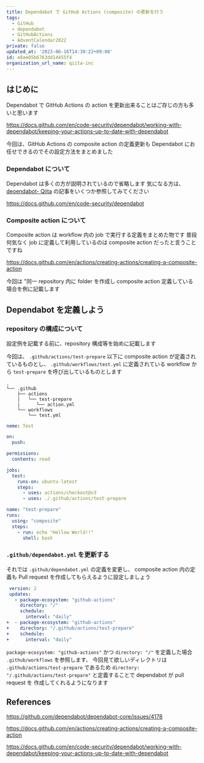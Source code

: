 ```yaml
---
title: Dependabot で GitHub Actions (composite) の更新を行う
tags:
  - GitHub
  - dependabot
  - GitHubActions
  - AdventCalendar2022
private: false
updated_at: '2023-06-16T14:30:22+09:00'
id: e8ae05b6763dd14455f4
organization_url_name: qiita-inc
---
```


## はじめに

Dependabot で GitHub Actions の action を更新出来ることはご存じの方も多いと思います

https://docs.github.com/en/code-security/dependabot/working-with-dependabot/keeping-your-actions-up-to-date-with-dependabot

今回は、GitHub Actions の composite action の定義更新も Dependabot にお任せできるのでその設定方法をまとめました

### Dependabot について

Dependabot は多くの方が説明されているので省略します
気になる方は、 [deoendabot- Qiita](https://qiita.com/tags/dependabot) の記事をいくつか参照してみてください

https://docs.github.com/en/code-security/dependabot

### Composite action について

Composite action は workflow 内の job で実行する定義をまとめた物です
普段何気なく job に定義して利用しているのは composite action だったと言うことですね

https://docs.github.com/en/actions/creating-actions/creating-a-composite-action

今回は "同一 repository 内に folder を作成し composite action 定義している場合を例に記載します

## Dependabot を定義しよう

### repository の構成について

設定例を記載する前に、repository 構成等を始めに記載します

今回は、 `.github/actions/test-prepare` 以下に composite action が定義されているものとし、 `.github/workflows/test.yml` に定義されている workflow から `test-prepare` を呼び出しているものとします

```console
.
└── .github
    ├── actions
    |   └── test-prepare
    |      └── action.yml
    └── workflows
        └── test.yml
```

```yml:.github/workflows/test.yml
neme: Test

on:
  push:

permissions:
  contents: read

jobs:
  test:
    runs-on: ubuntu-latest
    steps:
      - uses: actions/checkout@v3
      - uses: ./.github/actions/test-prepare
```

```yml:.github/actions/test-prepare/action.yml
name: "test-prepare"
runs:
  using: "composite"
  steps:
    - run: echo "Hellow World!!"
      shell: bash
```

### `.github/dependabot.yml` を更新する

それでは `.github/dependabot.yml` の定義を変更し、 composite action 内の定義も Pull request を作成してもらえるように設定しましょう

```diff_yaml:.github/dependabot.yml
 version: 2
 updates:
   - package-ecosystem: "github-actions"
     directory: "/"
     schedule:
       interval: "daily"
+  - package-ecosystem: "github-actions"
+    directory: "/.github/actions/test-prepare"
+    schedule:
+      interval: "daily"
```

`package-ecosystem: "github-actions"` かつ `directory: "/"` を定義した場合 `.github/workflows` を参照します、 今回見て欲しいディレクトリは `.github/actions/test-prepare` であるため `directory: "/.github/actions/test-prepare"` と定義することで dependabot が pull request を 作成してくれるようになります

## References

https://github.com/dependabot/dependabot-core/issues/4178

https://docs.github.com/en/actions/creating-actions/creating-a-composite-action

https://docs.github.com/en/code-security/dependabot/working-with-dependabot/keeping-your-actions-up-to-date-with-dependabot
